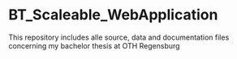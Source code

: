 # BT_Scaleable_WebApplication
This repository includes alle source, data and documentation files concerning my bachelor thesis at OTH Regensburg
